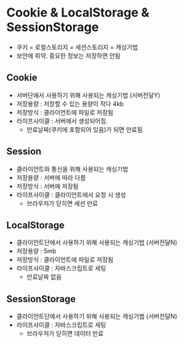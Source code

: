 # Cookie & LocalStorage & SessionStorage
- 쿠키 = 로컬스토리지 = 세션스토리지 = 캐싱기법
- 보안에 취약. 중요한 정보는 저장하면 안됨

## Cookie
- 서버단에서 사용하기 위해 사용되는 캐싱기법 (서버전달Y)
- 저장용량 : 저장할 수 있는 용량이 작다 4kb
- 저장방식 : 클라이언트에 파일로 저장됨
- 라이프사이클 : 서버에서 생성되어짐.
    - 만료날짜(쿠키에 포함되어 있음)가 되면 만료됨
    
## Session
- 클라이언트와 통신을 위해 사용되는 캐싱기법
- 저장용량 : 서버에 따라 다름
- 저장방식 : 서버에 저장됨
- 라이프사이클 : 클라이언트에서 요청 시 생성
    - 브라우저가 닫히면 세션 만료

## LocalStorage
- 클라이언트단에서 사용하기 위해 사용되는 캐싱기법 (서버전달N)
- 저장용량 : 5mb
- 저장방식 : 클라이언트에 파일로 저장됨
- 라이프사이클 : 자바스크립트로 세팅
    - 만료날짜 없음
    
## SessionStorage
- 클라이언트단에서 사용하기 위해 사용되는 캐싱기법 (서버전달N)
- 라이프사이클 : 자바스크립트로 세팅
    - 브라우저가 닫히면 데이터 만료
